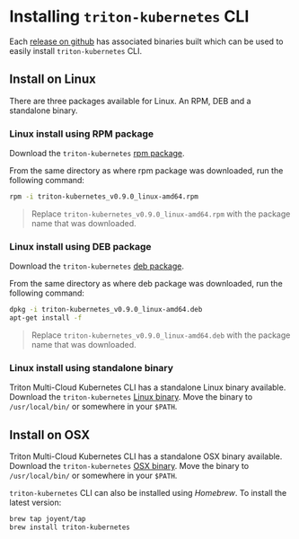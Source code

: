 # Installing `triton-kubernetes` CLI

Each [release on github](https://github.com/mesoform/triton-kubernetes/releases) has associated binaries built which can be used to easily install `triton-kubernetes` CLI.

## Install on Linux

There are three packages available for Linux. An RPM, DEB and a standalone binary.

### Linux install using RPM package

Download the `triton-kubernetes` [rpm package](https://github.com/mesoform/triton-kubernetes/releases).

From the same directory as where rpm package was downloaded, run the following command:

```bash
rpm -i triton-kubernetes_v0.9.0_linux-amd64.rpm
```

> Replace `triton-kubernetes_v0.9.0_linux-amd64.rpm` with the package name that was downloaded.

### Linux install using DEB package

Download the `triton-kubernetes` [deb package](https://github.com/mesoform/triton-kubernetes/releases).

From the same directory as where deb package was downloaded, run the following command:

```bash
dpkg -i triton-kubernetes_v0.9.0_linux-amd64.deb
apt-get install -f
```

> Replace `triton-kubernetes_v0.9.0_linux-amd64.deb` with the package name that was downloaded.

### Linux install using standalone binary

Triton Multi-Cloud Kubernetes CLI has a standalone Linux binary available.
Download the `triton-kubernetes` [Linux binary](https://github.com/mesoform/triton-kubernetes/releases).
Move the binary to `/usr/local/bin/` or somewhere in your `$PATH`.

## Install on OSX

Triton Multi-Cloud Kubernetes CLI has a standalone OSX binary available.
Download the `triton-kubernetes` [OSX binary](https://github.com/mesoform/triton-kubernetes/releases).
Move the binary to `/usr/local/bin/` or somewhere in your `$PATH`.

`triton-kubernetes` CLI can also be installed using _Homebrew_.
To install the latest version:

```bash
brew tap joyent/tap
brew install triton-kubernetes
```
